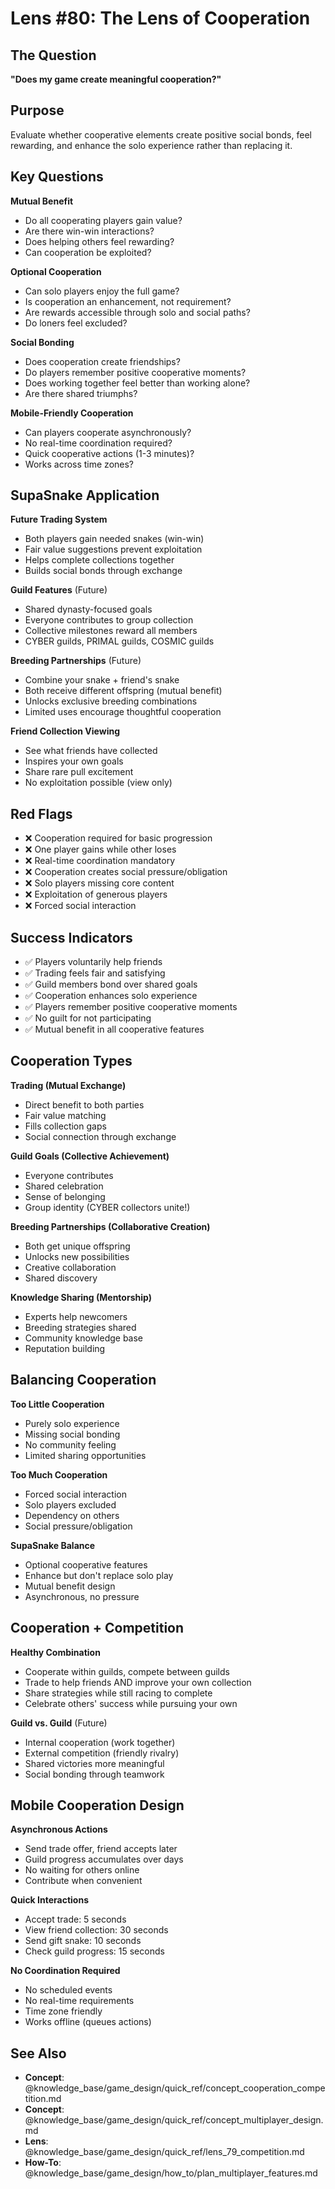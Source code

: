 # Lens #80: The Lens of Cooperation

## The Question

**"Does my game create meaningful cooperation?"**

## Purpose

Evaluate whether cooperative elements create positive social bonds, feel rewarding, and enhance the solo experience rather than replacing it.

## Key Questions

**Mutual Benefit**
- Do all cooperating players gain value?
- Are there win-win interactions?
- Does helping others feel rewarding?
- Can cooperation be exploited?

**Optional Cooperation**
- Can solo players enjoy the full game?
- Is cooperation an enhancement, not requirement?
- Are rewards accessible through solo and social paths?
- Do loners feel excluded?

**Social Bonding**
- Does cooperation create friendships?
- Do players remember positive cooperative moments?
- Does working together feel better than working alone?
- Are there shared triumphs?

**Mobile-Friendly Cooperation**
- Can players cooperate asynchronously?
- No real-time coordination required?
- Quick cooperative actions (1-3 minutes)?
- Works across time zones?

## SupaSnake Application

**Future Trading System**
- Both players gain needed snakes (win-win)
- Fair value suggestions prevent exploitation
- Helps complete collections together
- Builds social bonds through exchange

**Guild Features** (Future)
- Shared dynasty-focused goals
- Everyone contributes to group collection
- Collective milestones reward all members
- CYBER guilds, PRIMAL guilds, COSMIC guilds

**Breeding Partnerships** (Future)
- Combine your snake + friend's snake
- Both receive different offspring (mutual benefit)
- Unlocks exclusive breeding combinations
- Limited uses encourage thoughtful cooperation

**Friend Collection Viewing**
- See what friends have collected
- Inspires your own goals
- Share rare pull excitement
- No exploitation possible (view only)

## Red Flags

- ❌ Cooperation required for basic progression
- ❌ One player gains while other loses
- ❌ Real-time coordination mandatory
- ❌ Cooperation creates social pressure/obligation
- ❌ Solo players missing core content
- ❌ Exploitation of generous players
- ❌ Forced social interaction

## Success Indicators

- ✅ Players voluntarily help friends
- ✅ Trading feels fair and satisfying
- ✅ Guild members bond over shared goals
- ✅ Cooperation enhances solo experience
- ✅ Players remember positive cooperative moments
- ✅ No guilt for not participating
- ✅ Mutual benefit in all cooperative features

## Cooperation Types

**Trading (Mutual Exchange)**
- Direct benefit to both parties
- Fair value matching
- Fills collection gaps
- Social connection through exchange

**Guild Goals (Collective Achievement)**
- Everyone contributes
- Shared celebration
- Sense of belonging
- Group identity (CYBER collectors unite!)

**Breeding Partnerships (Collaborative Creation)**
- Both get unique offspring
- Unlocks new possibilities
- Creative collaboration
- Shared discovery

**Knowledge Sharing (Mentorship)**
- Experts help newcomers
- Breeding strategies shared
- Community knowledge base
- Reputation building

## Balancing Cooperation

**Too Little Cooperation**
- Purely solo experience
- Missing social bonding
- No community feeling
- Limited sharing opportunities

**Too Much Cooperation**
- Forced social interaction
- Solo players excluded
- Dependency on others
- Social pressure/obligation

**SupaSnake Balance**
- Optional cooperative features
- Enhance but don't replace solo play
- Mutual benefit design
- Asynchronous, no pressure

## Cooperation + Competition

**Healthy Combination**
- Cooperate within guilds, compete between guilds
- Trade to help friends AND improve your own collection
- Share strategies while still racing to complete
- Celebrate others' success while pursuing your own

**Guild vs. Guild** (Future)
- Internal cooperation (work together)
- External competition (friendly rivalry)
- Shared victories more meaningful
- Social bonding through teamwork

## Mobile Cooperation Design

**Asynchronous Actions**
- Send trade offer, friend accepts later
- Guild progress accumulates over days
- No waiting for others online
- Contribute when convenient

**Quick Interactions**
- Accept trade: 5 seconds
- View friend collection: 30 seconds
- Send gift snake: 10 seconds
- Check guild progress: 15 seconds

**No Coordination Required**
- No scheduled events
- No real-time requirements
- Time zone friendly
- Works offline (queues actions)

## See Also

- **Concept**: @knowledge_base/game_design/quick_ref/concept_cooperation_competition.md
- **Concept**: @knowledge_base/game_design/quick_ref/concept_multiplayer_design.md
- **Lens**: @knowledge_base/game_design/quick_ref/lens_79_competition.md
- **How-To**: @knowledge_base/game_design/how_to/plan_multiplayer_features.md
